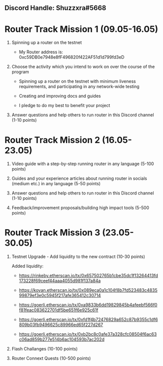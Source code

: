 ## Discord Handle: Shuzzxra#5668
# Router Track Mission 1 (09.05-16.05)

1) Spinning up a router on the testnet

    - My Router address is: 0xc59DB0e7948e8fF496820f422AF51d1d799fd3eD

2) Choose the activity which you intend to work on over the course of the program

   - Spinning up a router on the testnet with minimum liveness requirements, and participating in any network-wide testing

   - Creating and improving docs and guides 

   - I pledge to do my best to benefit your project 

3) Answer questions and help others to run router in this Discord channel (1-10 points)


# Router Track Mission 2 (16.05-23.05)

1) Video guide with a step-by-step running router in any language (5-100 points)

2) Guides and your experience articles about running router in socials (medium etc.) in any language (5-50 points) 

3) Answer questions and help others to run router in this Discord channel (1-10 points)

4) Feedback/improvement proposals/building high impact tools (5-500 points)


# Router Track Mission 3 (23.05-30.05)



1) Testnet Upgrade - Add liquidity to the new contract (10-30 points)


   Added liquidity:

      - https://rinkeby.etherscan.io/tx/0x657502765b1cbe35dc1f13264413fd173228f69ceef44aaa4055d981f137a84a
      - https://kovan.etherscan.io/tx/0x089eca0a1c104f8b7fd523483c483599879ef3e0c5945f217afe365412c30714

      - https://goerli.etherscan.io/tx/0xa9833b6dd19829845b4afeebf566f0f81feac083622701df5be651f6e925c61f
      - https://goerli.etherscan.io/tx/0xfd1f4b72476829a652c87b9355c1df6809b03fb9496625c89966ed65f227d267
      - https://goerli.etherscan.io/tx/0xb2bc8c0afe37a328cfc08504f6ac63c06ad859b277e514b6ac104593b7ac202d
      


2) Flash Challanges (10-100 points) 
3) Router Connext Quests (10-500 points)
